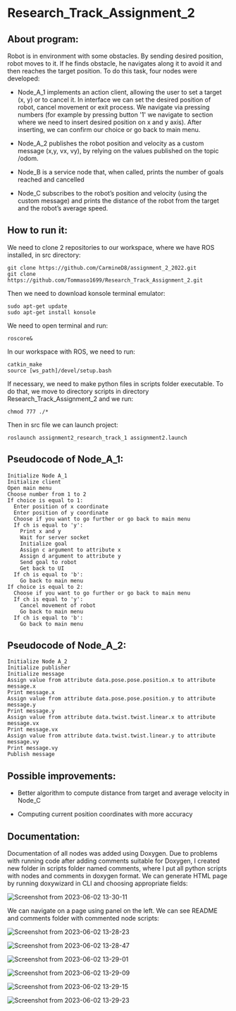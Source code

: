 # Research_Track_Assignment_2
<h2>About program:</h2>
 Robot is in environment with some obstacles. By sending desired position, robot moves to it. If he finds obstacle, he navigates
 along it to avoid it and then reaches the target position. To do this task, four nodes were developed:
 
  - Node_A_1 implements an action client, allowing the user to set a target (x, y) or to cancel it. In interface we can
    set the desired position of robot, cancel movement or exit process. We navigate via pressing numbers (for example by pressing 
    button '1' we navigate to section where we need to insert desired position on x and y axis). After inserting, we can confirm our 
    choice or go back to main menu.
  
  - Node_A_2 publishes the robot position and velocity as a custom message (x,y, vx, vy), by relying on the values 
    published on the topic /odom.
    
  - Node_B is a service node that, when called, prints the number of goals reached and cancelled
  
  - Node_C subscribes to the robot’s position and velocity (using the custom message) and prints the distance of the robot from the 
    target and the robot’s average speed.
    
    
<h2>How to run it:</h2>

 We need to clone 2 repositories to our workspace, where we have ROS installed, in src directory:
 ```
 git clone https://github.com/CarmineD8/assignment_2_2022.git
 git clone https://github.com/Tommaso1699/Research_Track_Assignment_2.git
 ```
 Then we need to download konsole terminal emulator:
 ```
 sudo apt-get update
 sudo apt-get install konsole
 ```
 We need to open terminal and run:
 ```
 roscore&
 ```
 
 In our workspace with ROS, we need to run:
 ```
 catkin_make
 source [ws_path]/devel/setup.bash
 ```
 If necessary, we need to make python files in scripts folder executable. To do that,
 we move to directory scripts in directory Research_Track_Assignment_2 and we run:
  ```
 chmod 777 ./*
 ```
 
 Then in src file we can launch project:
 ```
 roslaunch assignment2_research_track_1 assignment2.launch
 ```
<h2>Pseudocode of Node_A_1:</h2>

```
Initialize Node A_1
Initialize client
Open main menu
Choose number from 1 to 2
If choice is equal to 1:
  Enter position of x coordinate
  Enter position of y coordinate
  Choose if you want to go further or go back to main menu
  If ch is equal to 'y':
    Print x and y
    Wait for server socket
    Initialize goal
    Assign c argument to attribute x
    Assign d argument to attribute y
    Send goal to robot
    Get back to UI
  If ch is equal to 'b':
    Go back to main menu
If choice is equal to 2:
  Choose if you want to go further or go back to main menu
  If ch is equal to 'y':
    Cancel movement of robot
    Go back to main menu
  If ch is equal to 'b':
    Go back to main menu 
```

<h2>Pseudocode of Node_A_2:</h2>


```
Initialize Node A_2
Initialize publisher
Initialize message
Assign value from attribute data.pose.pose.position.x to attribute message.x
Print message.x
Assign value from attribute data.pose.pose.position.y to attribute message.y
Print message.y
Assign value from attribute data.twist.twist.linear.x to attribute message.vx
Print message.vx
Assign value from attribute data.twist.twist.linear.y to attribute message.vy
Print message.vy
Publish message
```

<h2>Possible improvements:</h2>

 - Better algorithm to compute distance from target and average velocity in Node_C
 
 - Computing current position coordinates with more accuracy 

<h2>Documentation:</h2>

 Documentation of all nodes was added using Doxygen. Due to problems with running code
after adding comments suitable for Doxygen, I created new folder in scripts folder named
comments, where I put all python scripts with nodes and comments in doxygen format. We can
generate HTML page by running doxywizard in CLI and choosing appropriate fields:

![Screenshot from 2023-06-02 13-30-11](https://github.com/Tommaso1699/Research_Track_Assignment_2/assets/69764736/55e1c763-9b18-4b7f-8d0c-2640be460466)

 We can navigate on a page using panel on the left. We can see README and comments folder with commented node scripts:
 
 ![Screenshot from 2023-06-02 13-28-23](https://github.com/Tommaso1699/Research_Track_Assignment_2/assets/69764736/7c8caa31-a629-45c7-ab76-7e62126cba74)
 
![Screenshot from 2023-06-02 13-28-47](https://github.com/Tommaso1699/Research_Track_Assignment_2/assets/69764736/f7f20374-0202-4e0f-87d9-1f5126b9484b)

![Screenshot from 2023-06-02 13-29-01](https://github.com/Tommaso1699/Research_Track_Assignment_2/assets/69764736/f366d157-a4ae-4b50-8366-67054e7f9d33)

![Screenshot from 2023-06-02 13-29-09](https://github.com/Tommaso1699/Research_Track_Assignment_2/assets/69764736/31dec341-8a00-4057-a137-94b0b0418654)

![Screenshot from 2023-06-02 13-29-15](https://github.com/Tommaso1699/Research_Track_Assignment_2/assets/69764736/b30aa7a7-8d0c-4b8e-a9f1-a18855959025)

![Screenshot from 2023-06-02 13-29-23](https://github.com/Tommaso1699/Research_Track_Assignment_2/assets/69764736/bc804ff8-568c-4b13-9c61-b98ed596a629)


